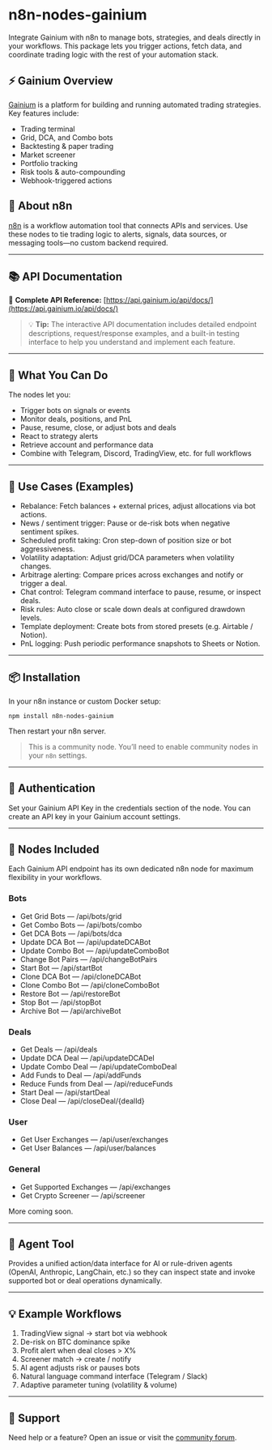 # n8n-nodes-gainium

Integrate Gainium with n8n to manage bots, strategies, and deals directly in your workflows. This package lets you trigger actions, fetch data, and coordinate trading logic with the rest of your automation stack.

## ⚡ Gainium Overview

[Gainium](https://gainium.io) is a platform for building and running automated trading strategies. Key features include:

- Trading terminal
- Grid, DCA, and Combo bots
- Backtesting & paper trading
- Market screener
- Portfolio tracking
- Risk tools & auto-compounding
- Webhook-triggered actions

## 🤖 About n8n

[n8n](https://n8n.io) is a workflow automation tool that connects APIs and services. Use these nodes to tie trading logic to alerts, signals, data sources, or messaging tools—no custom backend required.

---

## 📚 API Documentation

📖 **Complete API Reference:** [https://api.gainium.io/api/docs/](https://api.gainium.io/api/docs/)

> 💡 **Tip:** The interactive API documentation includes detailed endpoint descriptions, request/response examples, and a built-in testing interface to help you understand and implement each feature.

---

## 🚀 What You Can Do

The nodes let you:

- Trigger bots on signals or events
- Monitor deals, positions, and PnL
- Pause, resume, close, or adjust bots and deals
- React to strategy alerts
- Retrieve account and performance data
- Combine with Telegram, Discord, TradingView, etc. for full workflows

---

## 🔧 Use Cases (Examples)

- Rebalance: Fetch balances + external prices, adjust allocations via bot actions.
- News / sentiment trigger: Pause or de-risk bots when negative sentiment spikes.
- Scheduled profit taking: Cron step-down of position size or bot aggressiveness.
- Volatility adaptation: Adjust grid/DCA parameters when volatility changes.
- Arbitrage alerting: Compare prices across exchanges and notify or trigger a deal.
- Chat control: Telegram command interface to pause, resume, or inspect deals.
- Risk rules: Auto close or scale down deals at configured drawdown levels.
- Template deployment: Create bots from stored presets (e.g. Airtable / Notion).
- PnL logging: Push periodic performance snapshots to Sheets or Notion.

---

## 📦 Installation

In your n8n instance or custom Docker setup:

    npm install n8n-nodes-gainium

Then restart your n8n server.

> This is a community node. You’ll need to enable community nodes in your `n8n` settings.

---

## 🔐 Authentication

Set your Gainium API Key in the credentials section of the node. You can create an API key in your Gainium account settings.

---

## **🧩 Nodes Included**

Each Gainium API endpoint has its own dedicated n8n node for maximum flexibility in your workflows.

### **Bots**

- Get Grid Bots — /api/bots/grid
- Get Combo Bots — /api/bots/combo
- Get DCA Bots — /api/bots/dca
- Update DCA Bot — /api/updateDCABot
- Update Combo Bot — /api/updateComboBot
- Change Bot Pairs — /api/changeBotPairs
- Start Bot — /api/startBot
- Clone DCA Bot — /api/cloneDCABot
- Clone Combo Bot — /api/cloneComboBot
- Restore Bot — /api/restoreBot
- Stop Bot — /api/stopBot
- Archive Bot — /api/archiveBot

### **Deals**

- Get Deals — /api/deals
- Update DCA Deal — /api/updateDCADel
- Update Combo Deal — /api/updateComboDeal
- Add Funds to Deal — /api/addFunds
- Reduce Funds from Deal — /api/reduceFunds
- Start Deal — /api/startDeal
- Close Deal — /api/closeDeal/{dealId}

### **User**

- Get User Exchanges — /api/user/exchanges
- Get User Balances — /api/user/balances

### **General**

- Get Supported Exchanges — /api/exchanges
- Get Crypto Screener — /api/screener

More coming soon.

---

## **🧠 Agent Tool**

Provides a unified action/data interface for AI or rule-driven agents (OpenAI, Anthropic, LangChain, etc.) so they can inspect state and invoke supported bot or deal operations dynamically.

---

## 💡 Example Workflows

1. TradingView signal → start bot via webhook
2. De-risk on BTC dominance spike
3. Profit alert when deal closes > X%
4. Screener match → create / notify
5. AI agent adjusts risk or pauses bots
6. Natural language command interface (Telegram / Slack)
7. Adaptive parameter tuning (volatility & volume)

---

## 🙋 Support

Need help or a feature? Open an issue or visit the [community forum](https://community.gainium.io).